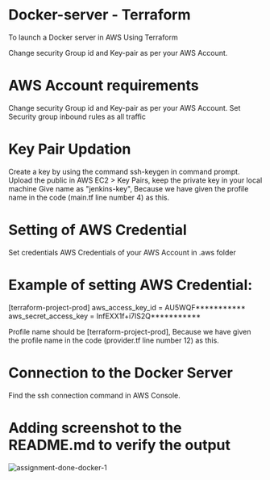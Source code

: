 # Docker-server - Terraform
To launch a Docker server in AWS Using Terraform

Change security Group id and Key-pair as per your AWS Account.

# AWS Account requirements
Change security Group id and Key-pair as per your AWS Account. Set Security group inbound rules as all traffic

# Key Pair Updation
Create a key by using the command ssh-keygen in command prompt. Upload the public in AWS EC2 > Key Pairs, keep the private key in your local machine Give name as "jenkins-key", Because we have given the profile name in the code (main.tf line number 4) as this.

# Setting of AWS Credential
Set credentials AWS Credentials of your AWS Account in .aws folder

# Example of setting AWS Credential:

[terraform-project-prod] aws_access_key_id = AU5WQF*********** aws_secret_access_key = InfEXX1f+i7lS2Q***********

Profile name should be [terraform-project-prod], Because we have given the profile name in the code (provider.tf line number 12) as this.

# Connection to the Docker Server
Find the ssh connection command in AWS Console. 

# Adding screenshot to the README.md to verify the output

![assignment-done-docker-1](https://github.com/arunawsdevops/March-devops-batch-Docker/assets/130046861/1e88a717-66b2-44fe-bf9b-4a8969fbe1e6)
